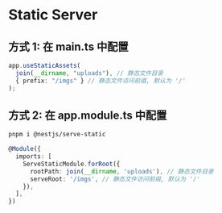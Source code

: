 # Static Server

## 方式 1: 在 main.ts 中配置

```ts
app.useStaticAssets(
  join(__dirname, "uploads"), // 静态文件目录
  { prefix: "/imgs" } // 静态文件访问前缀, 默认为 '/'
);
```

## 方式 2: 在 app.module.ts 中配置

```bash
pnpm i @nestjs/serve-static
```

```ts
@Module({
  imports: [
    ServeStaticModule.forRoot({
      rootPath: join(__dirname, 'uploads'), // 静态文件目录
      serveRoot: '/imgs', // 静态文件访问前缀, 默认为 '/'
    }),
  ],
})
```
